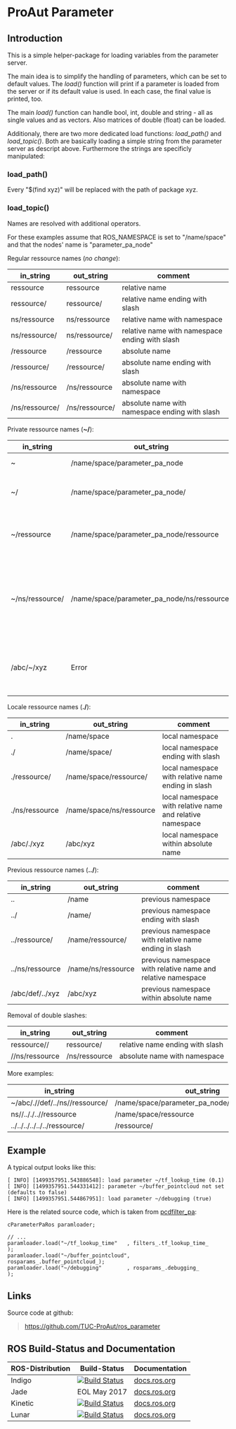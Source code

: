 # ProAut Parameter

## Introduction

This is a simple helper-package for loading variables from the parameter server.

The main idea is to simplify the handling of parameters, which can be set to default values. The _load()_ function will print if a parameter is loaded from the server or if its default value is used. In each case, the final value is printed, too.

The main _load()_ function can handle bool, int, double and string - all as single values and as vectors. Also matrices of double (float) can be loaded.

Additionaly, there are two more dedicated load functions: _load_path()_ and _load_topic()_. Both are basically loading a simple string from the parameter server as descript above. Furthermore the strings are specificly manipulated:
### load_path()
Every "$(find xyz)" will be replaced with the path of package xyz.

### load_topic()
Names are resolved with additional operators.

For these examples assume that ROS\_NAMESPACE is set to "/name/space" and that the nodes' name is "parameter\_pa\_node"

Regular ressource names (_no change_):

in_string      | out_string     | comment
---------------|----------------|---------
ressource      | ressource      | relative name
ressource/     | ressource/     | relative name ending with slash
ns/ressource   | ns/ressource   | relative name with namespace
ns/ressource/  | ns/ressource/  | relative name with namespace ending with slash
/ressource     | /ressource     | absolute name
/ressource/    | /ressource/    | absolute name ending with slash
/ns/ressource  | /ns/ressource  | absolute name with namespace
/ns/ressource/ | /ns/ressource/ | absolute name with namespace ending with slash

Private ressource names (__~/__):

in_string       | out_string                                    | comment
----------------|-----------------------------------------------|---------
~               | /name/space/parameter\_pa\_node               | private namespace
~/              | /name/space/parameter\_pa\_node/              | private namespace ending with slash
~/ressource     | /name/space/parameter\_pa\_node/ressource     | private namespace with relative name
~/ns/ressource/ | /name/space/parameter\_pa\_node/ns/ressource/ | private namespace with relative name and relative namespace ending in slash
/abc/~/xyz      | Error                                         | no private namespace within absolute name allowed

Locale ressource names (__./__):

in_string       | out_string                | comment
----------------|---------------------------|---------
.               | /name/space               | local namespace
./              | /name/space/              | local namespace ending with slash
./ressource/    | /name/space/ressource/    | local namespace with relative name ending in slash
./ns/ressource  | /name/space/ns/ressource  | local namespace with relative name and relative namespace
/abc/./xyz      | /abc/xyz                  | local namespace within absolute name

Previous ressource names (__../__):

in_string       | out_string                | comment
----------------|---------------------------|---------
..              | /name                     | previous namespace
../             | /name/                    | previous namespace ending with slash
../ressource/   | /name/ressource/          | previous namespace with relative name ending in slash
../ns/ressource | /name/ns/ressource        | previous namespace with relative name and relative namespace
/abc/def/../xyz | /abc/xyz                  | previous namespace within absolute name

Removal of double slashes:

in_string      | out_string     | comment
---------------|----------------|---------
ressource//    | ressource/     | relative name ending with slash
//ns/ressource | /ns/ressource  | absolute name with namespace

More examples:

in_string                         | out_string
----------------------------------|------------
~/abc/.//def/../ns//ressource/    | /name/space/parameter\_pa\_node/abc/ns/ressource/
ns//.././..//ressource            | /name/space/ressource
../../../../../../ressource/      | /ressource/


## Example

A typical output looks like this:
```
[ INFO] [1499357951.543886548]: load parameter ~/tf_lookup_time (0.1)
[ INFO] [1499357951.544331412]: parameter ~/buffer_pointcloud not set (defaults to false)
[ INFO] [1499357951.544867951]: load parameter ~/debugging (true)
```

Here is the related source code, which is taken from [pcdfilter_pa](https://github.com/TUC-ProAut/ros_pcdfilter/blob/master/src/pcdfilter_pa_node.cpp):
```
cParameterPaRos paramloader;

// ...
paramloader.load("~/tf_lookup_time"   , filters_.tf_lookup_time_     );
paramloader.load("~/buffer_pointcloud", rosparams_.buffer_pointcloud_);
paramloader.load("~/debugging"        , rosparams_.debugging_        );
```
## Links

Source code at github:

> https://github.com/TUC-ProAut/ros_parameter

## ROS Build-Status and Documentation

ROS-Distribution | Build-Status | Documentation
-----------------|--------------|---------------
Indigo | [![Build Status](http://build.ros.org/buildStatus/icon?job=Idev__parameter_pa__ubuntu_trusty_amd64)](http://build.ros.org/job/Idev__parameter_pa__ubuntu_trusty_amd64/) | [docs.ros.org](http://docs.ros.org/indigo/api/parameter_pa/html/index.html)
Jade | EOL May 2017 | [docs.ros.org](http://docs.ros.org/jade/api/parameter_pa/html/index.html)
Kinetic | [![Build Status](http://build.ros.org/buildStatus/icon?job=Kdev__parameter_pa__ubuntu_xenial_amd64)](http://build.ros.org/job/Kdev__parameter_pa__ubuntu_xenial_amd64/) | [docs.ros.org](http://docs.ros.org/kinetic/api/parameter_pa/html/index.html)
Lunar | [![Build Status](http://build.ros.org/buildStatus/icon?job=Ldev__parameter_pa__ubuntu_xenial_amd64)](http://build.ros.org/job/Ldev__parameter_pa__ubuntu_xenial_amd64/) | [docs.ros.org](http://docs.ros.org/lunar/api/parameter_pa/html/index.html)

